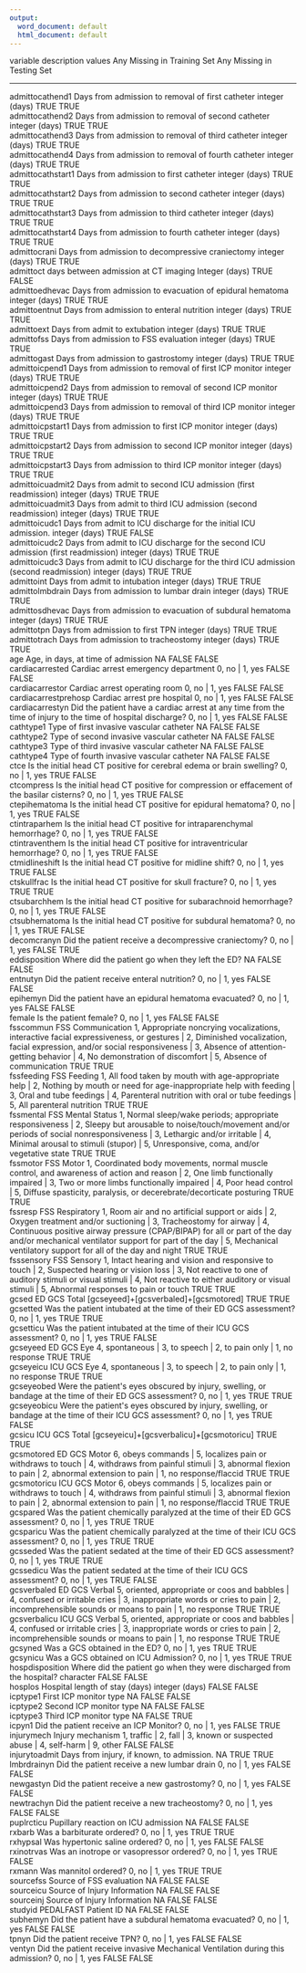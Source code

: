 ```yaml
---
output:
  word_document: default
  html_document: default
---
```

variable               description                                                                                                    values                                                                                                                                                                                                                                                                                                                          Any Missing in Training Set   Any Missing in Testing Set 
---------------------  -------------------------------------------------------------------------------------------------------------  ------------------------------------------------------------------------------------------------------------------------------------------------------------------------------------------------------------------------------------------------------------------------------------------------------------------------------  ----------------------------  ---------------------------
admittocathend1        Days from admission to removal of first catheter                                                               integer (days)                                                                                                                                                                                                                                                                                                                  TRUE                          TRUE                       
admittocathend2        Days from admission to removal of second catheter                                                              integer (days)                                                                                                                                                                                                                                                                                                                  TRUE                          TRUE                       
admittocathend3        Days from admission to removal of third catheter                                                               integer (days)                                                                                                                                                                                                                                                                                                                  TRUE                          TRUE                       
admittocathend4        Days from admission to removal of fourth catheter                                                              integer (days)                                                                                                                                                                                                                                                                                                                  TRUE                          TRUE                       
admittocathstart1      Days from admission to first catheter                                                                          integer (days)                                                                                                                                                                                                                                                                                                                  TRUE                          TRUE                       
admittocathstart2      Days from admission to second catheter                                                                         integer (days)                                                                                                                                                                                                                                                                                                                  TRUE                          TRUE                       
admittocathstart3      Days from admission to third catheter                                                                          integer (days)                                                                                                                                                                                                                                                                                                                  TRUE                          TRUE                       
admittocathstart4      Days from admission to fourth catheter                                                                         integer (days)                                                                                                                                                                                                                                                                                                                  TRUE                          TRUE                       
admittocrani           Days from admission to decompressive craniectomy                                                               integer (days)                                                                                                                                                                                                                                                                                                                  TRUE                          TRUE                       
admittoct              days between admission at CT imaging                                                                           Integer (days)                                                                                                                                                                                                                                                                                                                  TRUE                          FALSE                      
admittoedhevac         Days from admission to evacuation of epidural hematoma                                                         integer (days)                                                                                                                                                                                                                                                                                                                  TRUE                          TRUE                       
admittoentnut          Days from admission to enteral nutrition                                                                       integer (days)                                                                                                                                                                                                                                                                                                                  TRUE                          TRUE                       
admittoext             Days from admit to extubation                                                                                  integer (days)                                                                                                                                                                                                                                                                                                                  TRUE                          TRUE                       
admittofss             Days from admission to FSS evaluation                                                                          integer (days)                                                                                                                                                                                                                                                                                                                  TRUE                          TRUE                       
admittogast            Days from admission to gastrostomy                                                                             integer (days)                                                                                                                                                                                                                                                                                                                  TRUE                          TRUE                       
admittoicpend1         Days from admission to removal of first ICP monitor                                                            integer (days)                                                                                                                                                                                                                                                                                                                  TRUE                          TRUE                       
admittoicpend2         Days from admission to removal of second ICP monitor                                                           integer (days)                                                                                                                                                                                                                                                                                                                  TRUE                          TRUE                       
admittoicpend3         Days from admission to removal of third ICP monitor                                                            integer (days)                                                                                                                                                                                                                                                                                                                  TRUE                          TRUE                       
admittoicpstart1       Days from admission to first ICP monitor                                                                       integer (days)                                                                                                                                                                                                                                                                                                                  TRUE                          TRUE                       
admittoicpstart2       Days from admission to second ICP monitor                                                                      integer (days)                                                                                                                                                                                                                                                                                                                  TRUE                          TRUE                       
admittoicpstart3       Days from admission to third ICP monitor                                                                       integer (days)                                                                                                                                                                                                                                                                                                                  TRUE                          TRUE                       
admittoicuadmit2       Days from admit to second ICU admission (first readmission)                                                    integer (days)                                                                                                                                                                                                                                                                                                                  TRUE                          TRUE                       
admittoicuadmit3       Days from admit to third ICU admission (second readmission)                                                    integer (days)                                                                                                                                                                                                                                                                                                                  TRUE                          TRUE                       
admittoicudc1          Days from admit to ICU discharge for the initial ICU admission.                                                integer (days)                                                                                                                                                                                                                                                                                                                  TRUE                          FALSE                      
admittoicudc2          Days from admit to ICU discharge for the second ICU admission (first readmission)                              integer (days)                                                                                                                                                                                                                                                                                                                  TRUE                          TRUE                       
admittoicudc3          Days from admit to ICU discharge for the third ICU admission (second readmission)                              integer (days)                                                                                                                                                                                                                                                                                                                  TRUE                          TRUE                       
admittoint             Days from admit to intubation                                                                                  integer (days)                                                                                                                                                                                                                                                                                                                  TRUE                          TRUE                       
admittolmbdrain        Days from admission to lumbar drain                                                                            integer (days)                                                                                                                                                                                                                                                                                                                  TRUE                          TRUE                       
admittosdhevac         Days from admission to evacuation of subdural hematoma                                                         integer (days)                                                                                                                                                                                                                                                                                                                  TRUE                          TRUE                       
admittotpn             Days from admission to first TPN                                                                               integer (days)                                                                                                                                                                                                                                                                                                                  TRUE                          TRUE                       
admittotrach           Days from admission to tracheostomy                                                                            integer (days)                                                                                                                                                                                                                                                                                                                  TRUE                          TRUE                       
age                    Age, in days, at time of admission                                                                             NA                                                                                                                                                                                                                                                                                                                              FALSE                         FALSE                      
cardiacarrested        Cardiac arrest emergency department                                                                            0, no | 1, yes                                                                                                                                                                                                                                                                                                                  FALSE                         FALSE                      
cardiacarrestor        Cardiac arrest operating room                                                                                  0, no | 1, yes                                                                                                                                                                                                                                                                                                                  FALSE                         FALSE                      
cardiacarrestprehosp   Cardiac arrest pre hospital                                                                                    0, no | 1, yes                                                                                                                                                                                                                                                                                                                  FALSE                         FALSE                      
cardiacarrestyn        Did the patient have a cardiac arrest at any time from the time of injury to the time of hospital discharge?   0, no | 1, yes                                                                                                                                                                                                                                                                                                                  FALSE                         FALSE                      
cathtype1              Type of first invasive vascular catheter                                                                       NA                                                                                                                                                                                                                                                                                                                              FALSE                         FALSE                      
cathtype2              Type of second invasive vascular catheter                                                                      NA                                                                                                                                                                                                                                                                                                                              FALSE                         FALSE                      
cathtype3              Type of third invasive vascular catheter                                                                       NA                                                                                                                                                                                                                                                                                                                              FALSE                         FALSE                      
cathtype4              Type of fourth invasive vascular catheter                                                                      NA                                                                                                                                                                                                                                                                                                                              FALSE                         FALSE                      
ctce                   Is the initial head CT positive for cerebral edema or brain swelling?                                          0, no | 1, yes                                                                                                                                                                                                                                                                                                                  TRUE                          FALSE                      
ctcompress             Is the initial head CT positive for compression or effacement of the basilar cisterns?                         0, no | 1, yes                                                                                                                                                                                                                                                                                                                  TRUE                          FALSE                      
ctepihematoma          Is the initial head CT positive for epidural hematoma?                                                         0, no | 1, yes                                                                                                                                                                                                                                                                                                                  TRUE                          FALSE                      
ctintraparhem          Is the initial head CT positive for intraparenchymal hemorrhage?                                               0, no | 1, yes                                                                                                                                                                                                                                                                                                                  TRUE                          FALSE                      
ctintraventhem         Is the initial head CT positive for intraventricular hemorrhage?                                               0, no | 1, yes                                                                                                                                                                                                                                                                                                                  TRUE                          FALSE                      
ctmidlineshift         Is the initial head CT positive for midline shift?                                                             0, no | 1, yes                                                                                                                                                                                                                                                                                                                  TRUE                          FALSE                      
ctskullfrac            Is the initial head CT positive for skull fracture?                                                            0, no | 1, yes                                                                                                                                                                                                                                                                                                                  TRUE                          TRUE                       
ctsubarchhem           Is the initial head CT positive for subarachnoid hemorrhage?                                                   0, no | 1, yes                                                                                                                                                                                                                                                                                                                  TRUE                          FALSE                      
ctsubhematoma          Is the initial head CT positive for subdural hematoma?                                                         0, no | 1, yes                                                                                                                                                                                                                                                                                                                  TRUE                          FALSE                      
decomcranyn            Did the patient receive a decompressive craniectomy?                                                           0, no | 1, yes                                                                                                                                                                                                                                                                                                                  FALSE                         TRUE                       
eddisposition          Where did the patient go when they left the ED?                                                                NA                                                                                                                                                                                                                                                                                                                              FALSE                         FALSE                      
entnutyn               Did the patient receive enteral nutrition?                                                                     0, no | 1, yes                                                                                                                                                                                                                                                                                                                  FALSE                         FALSE                      
epihemyn               Did the patient have an epidural hematoma evacuated?                                                           0, no | 1, yes                                                                                                                                                                                                                                                                                                                  FALSE                         FALSE                      
female                 Is the patient female?                                                                                         0, no | 1, yes                                                                                                                                                                                                                                                                                                                  FALSE                         FALSE                      
fsscommun              FSS Communication                                                                                              1, Appropriate noncrying vocalizations, interactive facial expressiveness, or gestures | 2, Diminished vocalization, facial expression, and/or social responsiveness | 3, Absence of attention-getting behavior | 4, No demonstration of discomfort | 5, Absence of communication                                               TRUE                          TRUE                       
fssfeeding             FSS Feeding                                                                                                    1, All food taken by mouth with age-appropriate help | 2, Nothing by mouth or need for age-inappropriate help with feeding | 3, Oral and tube feedings | 4, Parenteral nutrition with oral or tube feedings | 5, All parenteral nutrition                                                                                       TRUE                          TRUE                       
fssmental              FSS Mental Status                                                                                              1, Normal sleep/wake periods; appropriate responsiveness | 2, Sleepy but arousable to noise/touch/movement and/or periods of social nonresponsiveness | 3, Lethargic and/or irritable | 4, Minimal arousal to stimuli (stupor) | 5, Unresponsive, coma, and/or vegetative state                                                 TRUE                          TRUE                       
fssmotor               FSS Motor                                                                                                      1, Coordinated body movements, normal muscle control, and awareness of action and reason | 2, One limb functionally impaired | 3, Two or more limbs functionally impaired | 4, Poor head control | 5, Diffuse spasticity, paralysis, or decerebrate/decorticate posturing                                                       TRUE                          TRUE                       
fssresp                FSS Respiratory                                                                                                1, Room air and no artificial support or aids | 2, Oxygen treatment and/or suctioning | 3, Tracheostomy for airway | 4, Continuous positive airway pressure (CPAP/BIPAP) for all or part of the day and/or mechanical ventilator support for part of the day | 5, Mechanical ventilatory support for all of the day and night   TRUE                          TRUE                       
fsssensory             FSS Sensory                                                                                                    1, Intact hearing and vision and responsive to touch | 2, Suspected hearing or vision loss | 3, Not reactive to one of auditory stimuli or visual stimuli | 4, Not reactive to either auditory or visual stimuli | 5, Abnormal responses to pain or touch                                                                       TRUE                          TRUE                       
gcsed                  ED GCS Total                                                                                                   [gcseyeed]+[gcsverbaled]+[gcsmotored]                                                                                                                                                                                                                                                                                           TRUE                          TRUE                       
gcsetted               Was the patient intubated at the time of their ED GCS assessment?                                              0, no | 1, yes                                                                                                                                                                                                                                                                                                                  TRUE                          TRUE                       
gcsetticu              Was the patient intubated at the time of their ICU GCS assessment?                                             0, no | 1, yes                                                                                                                                                                                                                                                                                                                  TRUE                          FALSE                      
gcseyeed               ED GCS Eye                                                                                                     4, spontaneous | 3, to speech | 2, to pain only | 1, no response                                                                                                                                                                                                                                                                TRUE                          TRUE                       
gcseyeicu              ICU GCS Eye                                                                                                    4, spontaneous | 3, to speech | 2, to pain only | 1, no response                                                                                                                                                                                                                                                                TRUE                          TRUE                       
gcseyeobed             Were the patient's eyes obscured by injury, swelling, or bandage at the time of their ED GCS assessment?       0, no | 1, yes                                                                                                                                                                                                                                                                                                                  TRUE                          TRUE                       
gcseyeobicu            Were the patient's eyes obscured by injury, swelling, or bandage at the time of their ICU GCS assessment?      0, no | 1, yes                                                                                                                                                                                                                                                                                                                  TRUE                          FALSE                      
gcsicu                 ICU GCS Total                                                                                                  [gcseyeicu]+[gcsverbalicu]+[gcsmotoricu]                                                                                                                                                                                                                                                                                        TRUE                          TRUE                       
gcsmotored             ED GCS Motor                                                                                                   6, obeys commands | 5, localizes pain or withdraws to touch | 4, withdraws from painful stimuli | 3, abnormal flexion to pain | 2, abnormal extension to pain | 1, no response/flaccid                                                                                                                                          TRUE                          TRUE                       
gcsmotoricu            ICU GCS Motor                                                                                                  6, obeys commands | 5, localizes pain or withdraws to touch | 4, withdraws from painful stimuli | 3, abnormal flexion to pain | 2, abnormal extension to pain | 1, no response/flaccid                                                                                                                                          TRUE                          TRUE                       
gcspared               Was the patient chemically paralyzed at the time of their ED GCS assessment?                                   0, no | 1, yes                                                                                                                                                                                                                                                                                                                  TRUE                          TRUE                       
gcsparicu              Was the patient chemically paralyzed at the time of their ICU GCS assessment?                                  0, no | 1, yes                                                                                                                                                                                                                                                                                                                  TRUE                          TRUE                       
gcsseded               Was the patient sedated at the time of their ED GCS assessment?                                                0, no | 1, yes                                                                                                                                                                                                                                                                                                                  TRUE                          TRUE                       
gcssedicu              Was the patient sedated at the time of their ICU GCS assessment?                                               0, no | 1, yes                                                                                                                                                                                                                                                                                                                  TRUE                          FALSE                      
gcsverbaled            ED GCS Verbal                                                                                                  5, oriented, appropriate or coos and babbles | 4, confused or irritable cries | 3, inappropriate words or cries to pain | 2, incomprehensible sounds or moans to pain | 1, no response                                                                                                                                          TRUE                          TRUE                       
gcsverbalicu           ICU GCS Verbal                                                                                                 5, oriented, appropriate or coos and babbles | 4, confused or irritable cries | 3, inappropriate words or cries to pain | 2, incomprehensible sounds or moans to pain | 1, no response                                                                                                                                          TRUE                          TRUE                       
gcsyned                Was a GCS obtained in the ED?                                                                                  0, no | 1, yes                                                                                                                                                                                                                                                                                                                  TRUE                          TRUE                       
gcsynicu               Was a GCS obtained on ICU Admission?                                                                           0, no | 1, yes                                                                                                                                                                                                                                                                                                                  TRUE                          TRUE                       
hospdisposition        Where did the patient go when they were discharged from the hospital?                                          character                                                                                                                                                                                                                                                                                                                       FALSE                         FALSE                      
hosplos                Hospital length of stay (days)                                                                                 integer (days)                                                                                                                                                                                                                                                                                                                  FALSE                         FALSE                      
icptype1               First ICP monitor type                                                                                         NA                                                                                                                                                                                                                                                                                                                              FALSE                         FALSE                      
icptype2               Second ICP monitor type                                                                                        NA                                                                                                                                                                                                                                                                                                                              FALSE                         FALSE                      
icptype3               Third ICP monitor type                                                                                         NA                                                                                                                                                                                                                                                                                                                              FALSE                         TRUE                       
icpyn1                 Did the patient receive an ICP Monitor?                                                                        0, no | 1, yes                                                                                                                                                                                                                                                                                                                  FALSE                         TRUE                       
injurymech             Injury mechanism                                                                                               1, traffic | 2, fall | 3, known or suspected abuse | 4, self-harm | 9, other                                                                                                                                                                                                                                                    FALSE                         FALSE                      
injurytoadmit          Days from injury, if known, to admission.                                                                      NA                                                                                                                                                                                                                                                                                                                              TRUE                          TRUE                       
lmbrdrainyn            Did the patient receive a new lumbar drain                                                                     0, no | 1, yes                                                                                                                                                                                                                                                                                                                  FALSE                         FALSE                      
newgastyn              Did the patient receive a new gastrostomy?                                                                     0, no | 1, yes                                                                                                                                                                                                                                                                                                                  FALSE                         FALSE                      
newtrachyn             Did the patient receive a new tracheostomy?                                                                    0, no | 1, yes                                                                                                                                                                                                                                                                                                                  FALSE                         FALSE                      
puplrcticu             Pupillary reaction on ICU admission                                                                            NA                                                                                                                                                                                                                                                                                                                              FALSE                         FALSE                      
rxbarb                 Was a barbiturate ordered?                                                                                     0, no | 1, yes                                                                                                                                                                                                                                                                                                                  TRUE                          TRUE                       
rxhypsal               Was hypertonic saline ordered?                                                                                 0, no | 1, yes                                                                                                                                                                                                                                                                                                                  FALSE                         FALSE                      
rxinotrvas             Was an inotrope or vasopressor ordered?                                                                        0, no | 1, yes                                                                                                                                                                                                                                                                                                                  TRUE                          FALSE                      
rxmann                 Was mannitol ordered?                                                                                          0, no | 1, yes                                                                                                                                                                                                                                                                                                                  TRUE                          TRUE                       
sourcefss              Source of FSS evaluation                                                                                       NA                                                                                                                                                                                                                                                                                                                              FALSE                         FALSE                      
sourceicu              Source of Injury Information                                                                                   NA                                                                                                                                                                                                                                                                                                                              FALSE                         FALSE                      
sourceinj              Source of Injury Information                                                                                   NA                                                                                                                                                                                                                                                                                                                              FALSE                         FALSE                      
studyid                PEDALFAST Patient ID                                                                                           NA                                                                                                                                                                                                                                                                                                                              FALSE                         FALSE                      
subhemyn               Did the patient have a subdural hematoma evacuated?                                                            0, no | 1, yes                                                                                                                                                                                                                                                                                                                  FALSE                         FALSE                      
tpnyn                  Did the patient receive TPN?                                                                                   0, no | 1, yes                                                                                                                                                                                                                                                                                                                  FALSE                         FALSE                      
ventyn                 Did the patient receive invasive Mechanical Ventilation during this admission?                                 0, no | 1, yes                                                                                                                                                                                                                                                                                                                  FALSE                         FALSE                      
